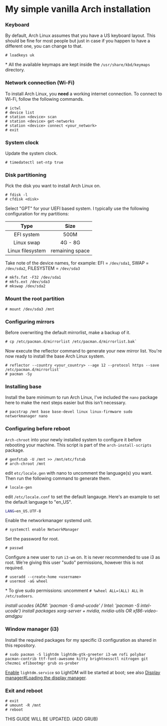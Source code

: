 # My simple vanilla Arch installation
### Keyboard
By default, Arch Linux assumes that you have a US keyboard layout. This should be fine for most people but just in case if you happen to have a different one, you can change to that.
```
# loadkeys uk
```
\* All the available keymaps are kept inside the `/usr/share/kbd/keymaps` directory.

### Network connection (Wi-Fi)
To install Arch Linux, you __need__ a working internet connection. To connect to Wi-Fi, follow the following commands.
```
# ictwl
# device list
# station <device> scan
# station <device> get-networks
# station <device> connect <your_network>
# exit
```

### System clock
Update the system clock.
```
# timedatectl set-ntp true
```

### Disk partitioning
Pick the disk you want to install Arch Linux on.
```
# fdisk -l
# cfdisk <disk>
```
Select "GPT" for your UEFI based system. I typically use the following configuration for my partitions:  

| Type | Size |
|:--:|:--:|
| EFI system | 500M |
| Linux swap | 4G - 8G|
| Linux filesystem | remaining space |


Take note of the device names, for example: EFI = `/dev/sda1`, SWAP = `/dev/sda2`, FILESYSTEM = `/dev/sda3`
```
# mkfs.fat -F32 /dev/sda1
# mkfs.ext /dev/sda3
# mkswap /dev/sda2
```

### Mount the root partition
```
# mount /dev/sda3 /mnt
```

### Configuring mirrors
Before overwriting the default mirrorlist, make a backup of it.
```
# cp /etc/pacman.d/mirrorlist /etc/pacman.d/mirrorlist.bak`
```

Now execute the reflector command to generate your new mirror list. You're now ready to install the base Arch Linux system.
```
# reflector --country <your_country> --age 12 --protocol https --save /etc/pacman.d/mirrorlist`
# pacman -Sy
```

### Installing base
Install the bare minimum to run Arch Linux, I've included the `nano` package here to make the next steps easier but this isn't necessary.
```
# pacstrap /mnt base base-devel linux linux-firmware sudo networkmanager nano
```

### Configuring before reboot
`Arch-chroot` into your newly installed system to configure it before rebooting your machine. This script is part of the `arch-install-scripts` package.
```
# genfstab -U /mnt >> /mnt/etc/fstab
# arch-chroot /mnt
```

edit `etc/locale.gen` with nano to uncomment the language(s) you want. Then run the following command to generate them.
```
# locale-gen
```

edit `/etc/locale.conf` to set the default langauge. Here's an example to set the default language to "en_US".
```bash
LANG=en_US.UTF-8
```

Enable the networkmanager systemd unit.
```
# systemctl enable NetworkManager
```

Set the password for root.
```
# passwd
```

Configure a new user to run `i3-wm` on. It is never recommended to use i3 as root. We're giving this user "sudo" permissions, however this is not required.
```
# useradd --create-home <username>
# usermod -aG wheel
```

\* To give sudo permissions: uncomment `# %wheel ALL=(ALL) ALL` in `/etc/sudoers`.


*install ucodes (ADM: 'pacman -S amd-ucode' / Intel: 'pacman -S intel-ucode')*
*install packages xorg-server + nvidia, nvidia-utils OR xf86-video-amdgpu*

### Window manager (i3)
Install the required packages for my specific i3 configuration as shared in this repository.
```
# sudo pacman -S lightdm lightdm-gtk-greeter i3-wm rofi polybar pacman-contrib ttf-font-awesome kitty brightnessctl nitrogen git chezmoi efibootmgr grub os-prober
```

[Enable](https://wiki.archlinux.org/title/Enable) `lightdm.service` so LightDM will be started at boot; see also [Display manager#Loading the display manager](https://wiki.archlinux.org/title/Display_manager#Loading_the_display_manager).

### Exit and reboot
```
# exit
# umount -R /mnt
# reboot
```

THIS GUIDE WILL BE UPDATED. (ADD GRUB)